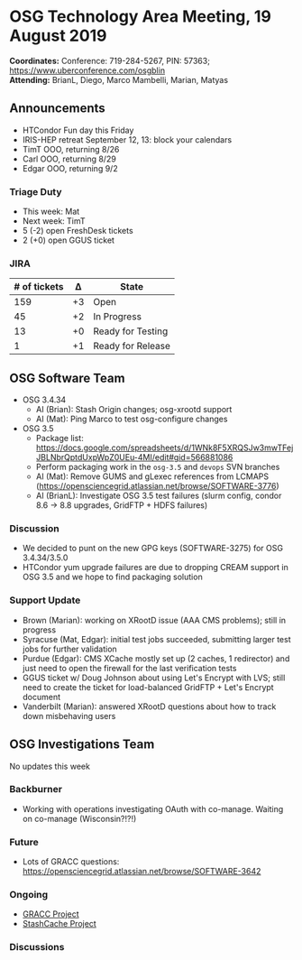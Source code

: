 # OSG Technology Area Meeting, 19 August 2019

**Coordinates:** Conference: 719-284-5267, PIN: 57363; <https://www.uberconference.com/osgblin>  
**Attending:** BrianL, Diego, Marco Mambelli, Marian, Matyas


## Announcements

-   HTCondor Fun day this Friday
-   IRIS-HEP retreat September 12, 13: block your calendars
-   TimT OOO, returning 8/26
-   Carl OOO, returning 8/29
-   Edgar OOO, returning 9/2


### Triage Duty

-   This week: Mat
-   Next week: TimT
-   5 (-2) open FreshDesk tickets
-   2 (+0) open GGUS ticket


### JIRA

| # of tickets | &Delta; | State             |
|------------ |------- |----------------- |
| 159          | +3      | Open              |
| 45           | +2      | In Progress       |
| 13           | +0      | Ready for Testing |
| 1            | +1      | Ready for Release |


## OSG Software Team

-   OSG 3.4.34  
    -   AI (Brian): Stash Origin changes; osg-xrootd support
    -   AI (Mat): Ping Marco to test osg-configure changes
-   OSG 3.5  
    -   Package list: <https://docs.google.com/spreadsheets/d/1WNk8F5XRQSJw3mwTFejJBLNbrQptdUxpWpZ0UEu-4MI/edit#gid=566881086>
    -   Perform packaging work in the `osg-3.5` and `devops` SVN branches
    -   AI (Mat): Remove GUMS and gLexec references from LCMAPS (<https://opensciencegrid.atlassian.net/browse/SOFTWARE-3776>)
    -   AI (BrianL): Investigate OSG 3.5 test failures (slurm config, condor 8.6 -> 8.8 upgrades, GridFTP + HDFS failures)


### Discussion

-   We decided to punt on the new GPG keys (SOFTWARE-3275) for OSG 3.4.34/3.5.0
-   HTCondor yum upgrade failures are due to dropping CREAM support in OSG 3.5 and we hope to find packaging solution


### Support Update

-   Brown (Marian): working on XRootD issue (AAA CMS problems); still in progress
-   Syracuse (Mat, Edgar): initial test jobs succeeded, submitting larger test jobs for further validation
-   Purdue (Edgar): CMS XCache mostly set up (2 caches, 1 redirector) and just need to open the firewall for the last verification tests
-   GGUS ticket w/ Doug Johnson about using Let's Encrypt with LVS; still need to create the ticket for load-balanced GridFTP + Let's Encrypt document
-   Vanderbilt (Marian): answered XRootD questions about how to track down misbehaving users


## OSG Investigations Team

No updates this week


### Backburner

-   Working with operations investigating OAuth with co-manage.  Waiting on co-manage (Wisconsin?!?!)


### Future

-   Lots of GRACC questions: <https://opensciencegrid.atlassian.net/browse/SOFTWARE-3642>


### Ongoing

-   [GRACC Project](https://opensciencegrid.atlassian.net/projects/GRACC)
-   [StashCache Project](http://opensciencegrid.org/docs/data/stashcache/overview/)


### Discussions
